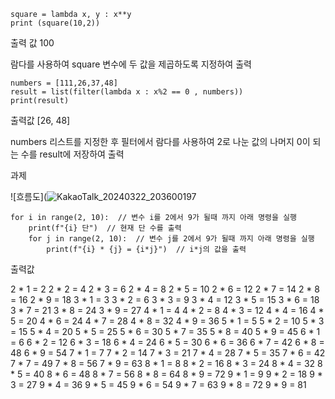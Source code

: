 ```
square = lambda x, y : x**y
print (square(10,2))
```

출력 값
100

람다를 사용하여 square 변수에 두 값을 제곱하도록 지정하여 출력

```
numbers = [111,26,37,48]
result = list(filter(lambda x : x%2 == 0 , numbers))
print(result)
```

출력값
[26, 48]

numbers 리스트를 지정한 후 필터에서 람다를 사용하여 2로 나눈 값의 나머지 0이 되는 수를 result에 저장하여 출력


과제

![흐름도](![KakaoTalk_20240322_203600197](https://github.com/sonsm0318/0321/assets/160005229/4cba9749-603f-4d10-be73-f637d7eab4d3)


```
for i in range(2, 10):  // 변수 i를 2에서 9가 될때 까지 아래 명령을 실행
    print(f"{i} 단")  // 현재 단 수를 출력
    for j in range(2, 10):  // 변수 j를 2에서 9가 될때 까지 아래 명령을 실행
        print(f"{i} * {j} = {i*j}")  // i*j의 값을 출력
```

출력값

2 * 1 = 2
2 * 2 = 4
2 * 3 = 6
2 * 4 = 8
2 * 5 = 10
2 * 6 = 12
2 * 7 = 14
2 * 8 = 16
2 * 9 = 18
3 * 1 = 3
3 * 2 = 6
3 * 3 = 9
3 * 4 = 12
3 * 5 = 15
3 * 6 = 18
3 * 7 = 21
3 * 8 = 24
3 * 9 = 27
4 * 1 = 4
4 * 2 = 8
4 * 3 = 12
4 * 4 = 16
4 * 5 = 20
4 * 6 = 24
4 * 7 = 28
4 * 8 = 32
4 * 9 = 36
5 * 1 = 5
5 * 2 = 10
5 * 3 = 15
5 * 4 = 20
5 * 5 = 25
5 * 6 = 30
5 * 7 = 35
5 * 8 = 40
5 * 9 = 45
6 * 1 = 6
6 * 2 = 12
6 * 3 = 18
6 * 4 = 24
6 * 5 = 30
6 * 6 = 36
6 * 7 = 42
6 * 8 = 48
6 * 9 = 54
7 * 1 = 7
7 * 2 = 14
7 * 3 = 21
7 * 4 = 28
7 * 5 = 35
7 * 6 = 42
7 * 7 = 49
7 * 8 = 56
7 * 9 = 63
8 * 1 = 8
8 * 2 = 16
8 * 3 = 24
8 * 4 = 32
8 * 5 = 40
8 * 6 = 48
8 * 7 = 56
8 * 8 = 64
8 * 9 = 72
9 * 1 = 9
9 * 2 = 18
9 * 3 = 27
9 * 4 = 36
9 * 5 = 45
9 * 6 = 54
9 * 7 = 63
9 * 8 = 72
9 * 9 = 81
